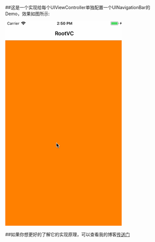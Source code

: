 ##这是一个实现给每个UIViewController单独配置一个UINavigationBar的Demo，效果如图所示:

![](./Snapshot/Snapshot.gif)

##如果你想更好的了解它的实现原理，可以查看我的博客[传送门](http://www.jianshu.com/p/48a68d5ff6a2)